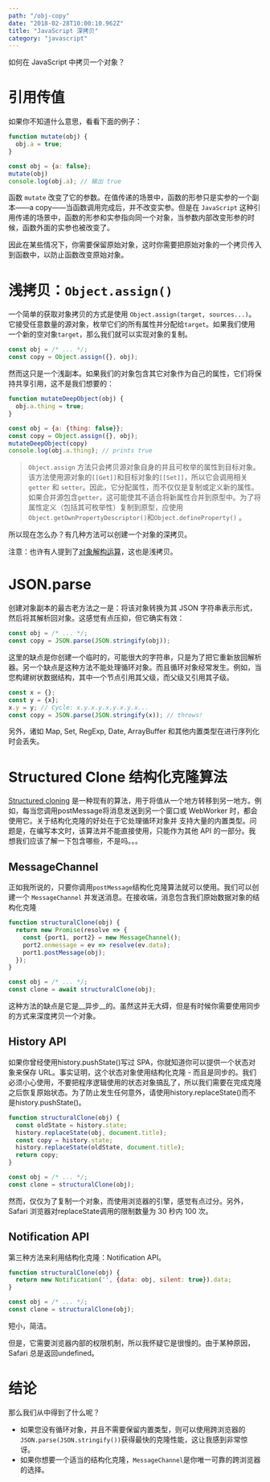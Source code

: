 ```yaml
---
path: "/obj-copy"
date: "2018-02-28T10:00:10.962Z"
title: "JavaScript 深拷贝"
category: "javascript"
---
```

如何在 JavaScript 中拷贝一个对象？

# 引用传值

如果你不知道什么意思，看看下面的例子：

```javascript
function mutate(obj) {
  obj.a = true;
}

const obj = {a: false};
mutate(obj)
console.log(obj.a); // 输出 true
```

函数 `mutate` 改变了它的参数。在值传递的场景中，函数的形参只是实参的一个副本——a copy——当函数调用完成后，并不改变实参。但是在 `JavaScript` 这种引用传递的场景中，函数的形参和实参指向同一个对象，当参数内部改变形参的时候，函数外面的实参也被改变了。

因此在某些情况下，你需要保留原始对象，这时你需要把原始对象的一个拷贝传入到函数中，以防止函数改变原始对象。

# 浅拷贝：`Object.assign()`
一个简单的获取对象拷贝的方式是使用 `Object.assign(target, sources...)`。它接受任意数量的源对象，枚举它们的所有属性并分配给`target`。如果我们使用一个新的空对象`target`，那么我们就可以实现对象的复制。

```javascript
const obj = /* ... */;
const copy = Object.assign({}, obj); 
```

然而这只是一个浅副本。如果我们的对象包含其它对象作为自己的属性，它们将保持共享引用，这不是我们想要的：

```javascript
function mutateDeepObject(obj) {
  obj.a.thing = true;
}

const obj = {a: {thing: false}};
const copy = Object.assign({}, obj);
mutateDeepObject(copy)
console.log(obj.a.thing); // prints true 
```

> `Object.assign` 方法只会拷贝源对象自身的并且可枚举的属性到目标对象。该方法使用源对象的`[[Get]]`和目标对象的`[[Set]]`，所以它会调用相关 `getter` 和 `setter`。因此，它分配属性，而不仅仅是复制或定义新的属性。如果合并源包含`getter`，这可能使其不适合将新属性合并到原型中。为了将属性定义（包括其可枚举性）复制到原型，应使用`Object.getOwnPropertyDescriptor()`和`Object.defineProperty()` 。

所以现在怎么办？有几种方法可以创建一个对象的深拷贝。

注意：也许有人提到了[对象解构运算](https://developer.mozilla.org/en-US/docs/Web/JavaScript/Reference/Operators/Spread_operator)，这也是浅拷贝。

# JSON.parse

创建对象副本的最古老方法之一是：将该对象转换为其 JSON 字符串表示形式，然后将其解析回对象。这感觉有点压抑，但它确实有效：
```javascript
const obj = /* ... */;
const copy = JSON.parse(JSON.stringify(obj));
```

这里的缺点是你创建一个临时的，可能很大的字符串，只是为了把它重新放回解析器。另一个缺点是这种方法不能处理循环对象。而且循环对象经常发生。例如，当您构建树状数据结构，其中一个节点引用其父级，而父级又引用其子级。

```javascript
const x = {};
const y = {x};
x.y = y; // Cycle: x.y.x.y.x.y.x.y.x...
const copy = JSON.parse(JSON.stringify(x)); // throws!
```

另外，诸如 Map, Set, RegExp, Date, ArrayBuffer 和其他内置类型在进行序列化时会丢失。

# Structured Clone 结构化克隆算法
[Structured cloning](https://html.spec.whatwg.org/multipage/structured-data.html#structuredserializeinternal) 是一种现有的算法，用于将值从一个地方转移到另一地方。例如，每当您调用postMessage将消息发送到另一个窗口或 WebWorker 时，都会使用它。关于结构化克隆的好处在于它处理循环对象并 支持大量的内置类型。问题是，在编写本文时，该算法并不能直接使用，只能作为其他 API 的一部分。我想我们应该了解一下包含哪些，不是吗。。。

## MessageChannel
正如我所说的，只要你调用`postMessage`结构化克隆算法就可以使用。我们可以创建一个 `MessageChannel` 并发送消息。在接收端，消息包含我们原始数据对象的结构化克隆
```javascript
function structuralClone(obj) {
  return new Promise(resolve => {
    const {port1, port2} = new MessageChannel();
    port2.onmessage = ev => resolve(ev.data);
    port1.postMessage(obj);
  });
}

const obj = /* ... */;
const clone = await structuralClone(obj);
```
这种方法的缺点是它是__异步__的。虽然这并无大碍，但是有时候你需要使用同步的方式来深度拷贝一个对象。

## History API
如果你曾经使用history.pushState()写过 SPA，你就知道你可以提供一个状态对象来保存 URL。事实证明，这个状态对象使用结构化克隆 - 而且是同步的。我们必须小心使用，不要把程序逻辑使用的状态对象搞乱了，所以我们需要在完成克隆之后恢复原始状态。为了防止发生任何意外，请使用history.replaceState()而不是history.pushState()。

```javascript
function structuralClone(obj) {
  const oldState = history.state;
  history.replaceState(obj, document.title);
  const copy = history.state;
  history.replaceState(oldState, document.title);
  return copy;
}

const obj = /* ... */;
const clone = structuralClone(obj); 
```
然而，仅仅为了复制一个对象，而使用浏览器的引擎，感觉有点过分。另外，Safari 浏览器对replaceState调用的限制数量为 30 秒内 100 次。

## Notification API
第三种方法来利用结构化克隆：Notification API。

```javascript
function structuralClone(obj) {
  return new Notification('', {data: obj, silent: true}).data;
}

const obj = /* ... */;
const clone = structuralClone(obj);
```
短小，简洁。

但是，它需要浏览器内部的权限机制，所以我怀疑它是很慢的。由于某种原因，Safari 总是返回undefined。

# 结论

那么我们从中得到了什么呢？

* 如果您没有循环对象，并且不需要保留内置类型，则可以使用跨浏览器的`JSON.parse(JSON.stringify())`获得最快的克隆性能，这让我感到非常惊讶。
* 如果你想要一个适当的结构化克隆，`MessageChannel`是你唯一可靠的跨浏览器的选择。